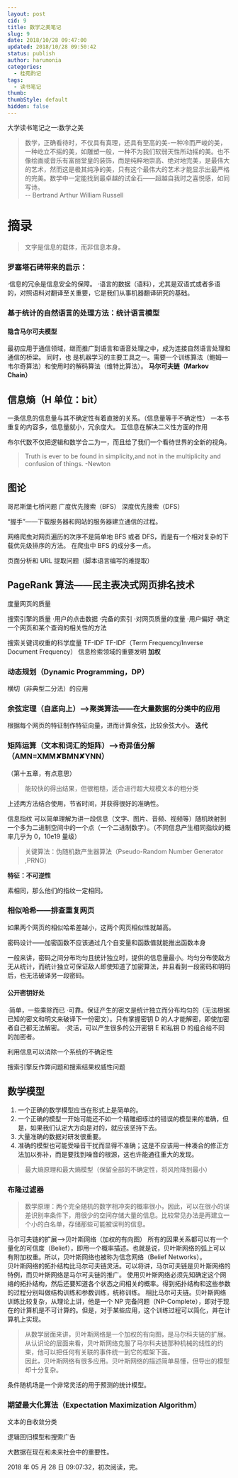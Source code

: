 ```yaml
---
layout: post
cid: 9
title: 数学之美笔记
slug: 9
date: 2018/10/28 09:47:00
updated: 2018/10/28 09:50:42
status: publish
author: harumonia
categories:
  - 桂苑酌记
tags:
  - 读书笔记
thumb:
thumbStyle: default
hidden: false
---
```


大学读书笔记之一:数学之美

> 数学，正确看待时，不仅具有真理，还具有至高的美-一种冷而严峻的美，一种屹立不摇的美，如雕塑一般，一种不为我们软弱天性所动摇的美。也不像绘画或音乐有富丽堂皇的装饰，而是纯粹地崇高、绝对地完美，是最伟大的艺术，然而这是极其纯净的美，只有这个最伟大的艺术才能显示出最严格的完美。数学中一定能找到最卓越的试金石——超越自我时之喜悦感，如同写诗。  
> -- Bertrand Arthur William Russell

<!-- more -->

# 摘录

> 文字是信息的载体，而非信息本身。

### 罗塞塔石碑带来的启示：

·信息的冗余是信息安全的保障。
·语言的数据（语料），尤其是双语式或者多语的，对照语料对翻译至关重要，它是我们从事机器翻译研究的基础。

### 基于统计的自然语言的处理方法：统计语言模型

#### 隐含马尔可夫模型

最初应用于通信领域，继而推广到语言和语音处理之中，成为连接自然语言处理和通信的桥梁。 同时，也 是机器学习的主要工具之一。需要一个训练算法（鲍姆—韦尔奇算法）和使用时的解码算法（维特比算法）。
**马尔可夫链（Markov Chain）**

## 信息熵（H 单位：bit）

一条信息的信息量与其不确定性有着直接的关系。（信息量等于不确定性）
一本书重复的内容多，信息量就小，冗余度大。
互信息在解决二义性方面的作用

布尔代数不仅把逻辑和数学合二为一，而且给了我们一个看待世界的全新的视角。

> Truth is ever to be found in simplicity,and not in the multiplicity and confusion of things. -Newton

## 图论

哥尼斯堡七桥问题
广度优先搜索（BFS）
深度优先搜索（DFS）

“握手”——下载服务器和网站的服务器建立通信的过程。

网络爬虫对网页遍历的次序不是简单地 BFS 或者 DFS，而是有一个相对复杂的下载优先级排序的方法。
在爬虫中 BFS 的成分多一点。

页面分析和 URL 提取问题（脚本语言编写的难提取）

## PageRank 算法——民主表决式网页排名技术

度量网页的质量

搜索引擎的质量
·用户的点击数据
·完备的索引
·对网页质量的度量
·用户偏好
·确定一个网页和某个查询的相关性的方法

搜索关键词权重的科学度量 TF-IDF
TF-IDF（Term Frequency/Inverse Document Frequency） 信息检索领域的重要发明
**加权**

### 动态规划（Dynamic Programming，DP）

横切（非典型二分法）的应用

### 余弦定理（自底向上）—>聚类算法——在大量数据的分类中的应用

根据每个网页的特征制作特征向量，进而计算余弦，比较余弦大小。
**迭代**

### 矩阵运算（文本和词汇的矩阵）—>奇异值分解（AMN=XMM✘BMN✘YNN）

（第十五章，有点意思）

> 能较快的得出结果，但很粗糙，适合进行超大规模文本的粗分类

上述两方法结合使用，节省时间，并获得很好的准确性。

信息指纹
可以简单理解为讲一段信息（文字、图片、音频、视频等）随机映射到一个多为二进制空间中的一个点（一个二进制数字）。（不同信息产生相同指纹的概率几乎为 0，10e19 量级）

> 关键算法：伪随机数产生器算法（Pseudo-Random Number Generator ,PRNG）

**特征：不可逆性**

素相同，那么他们的指纹一定相同。

### 相似哈希——排查重复网页

如果两个网页的相似哈希差越小，这两个网页相似性就越高。

密码设计——加密函数不应该通过几个自变量和函数值就能推出函数本身

一般来讲，密码之间分布均匀且统计独立时，提供的信息量最小。均匀分布使敌方无从统计，而统计独立可保证敌人即使知道了加密算法，并且看到一段密码和明码后，也无法破译另一段密码。

#### 公开密钥好处

·简单，一些乘除而已
·可靠。保证产生的密文是统计独立而分布均匀的（无法根据已知的密文和明文来破译下一份密文）。只有掌握密钥 D 的人才能解密，即使加密者自己都无法解密。
·灵活，可以产生很多的公开密钥 E 和私钥 D 的组合给不同的加密者。

利用信息可以消除一个系统的不确定性

搜索引擎反作弊问题和搜索结果权威性问题

## 数学模型

1. 一个正确的数学模型应当在形式上是简单的。
2. 一个正确的模型一开始可能还不如一个精雕细琢过的错误的模型来的准确，但是，如果我们认定大方向是对的，就应该坚持下去。
3. 大量准确的数据对研发很重要。
4. 准确的模型也可能受噪音干扰而显得不准确；这是不应该用一种凑合的修正方法加以弥补，而是要找到噪音的根源，这也许能通往重大的发现。

> 最大熵原理和最大熵模型（保留全部的不确定性，将风险降到最小）

### 布隆过滤器

> 数学原理：两个完全随机的数字相冲突的概率很小，因此，可以在很小的误差识别率条件下，用很少的空间存储大量的信息。比较常见办法是再建立一个小的白名单，存储那些可能被误判的信息。

马尔可夫链的扩展—>贝叶斯网络（加权的有向图）
所有的因果关系都可以有一个量化的可信度（Belief），即用一个概率描述。也就是说，贝叶斯网络的弧上可以有附加权重。所以，贝叶斯网络也被称为信念网络（Belief Networks）。  
贝叶斯网络的拓扑结构比马尔可夫链灵活。可以将讲，马尔可夫链是贝叶斯网络的特例，而贝叶斯网络是马尔可夫链的推广。
使用贝叶斯网络必须先知确定这个网络的拓扑结构，然后还要知道各个状态之间相关的概率。得到拓扑结构和这些参数的过程分别叫做结构训练和参数训练，统称训练。
相比马尔可夫链。贝叶斯网络训练比较复杂，从理论上讲，他是一个 NP 完备问题（NP-Complete），即对于现在的计算机是不可计算的。但是，对于某些应用，这个训练过程可以简化，并在计算机上实现。

> 从数学层面来讲，贝叶斯网络是一个加权的有向图，是马尔科夫链的扩展。  
> 从认识论的层面来看，贝叶斯网络克服了马尔科夫链那种机械的线性的约束，他可以把任何有关联的事件统一到它的框架下面。  
> 因此，贝叶斯网络有很多应用。贝叶斯网络的描述简单易懂，但导出的模型却十分复杂。

条件随机场是一个非常灵活的用于预测的统计模型。

### 期望最大化算法（Expectation Maximization Algorithm）

文本的自收敛分类

逻辑回归模型和搜索广告

大数据在现在和未来社会中的重要性。

2018 年 05 月 28 日 09:07:32，初次阅读，完。
